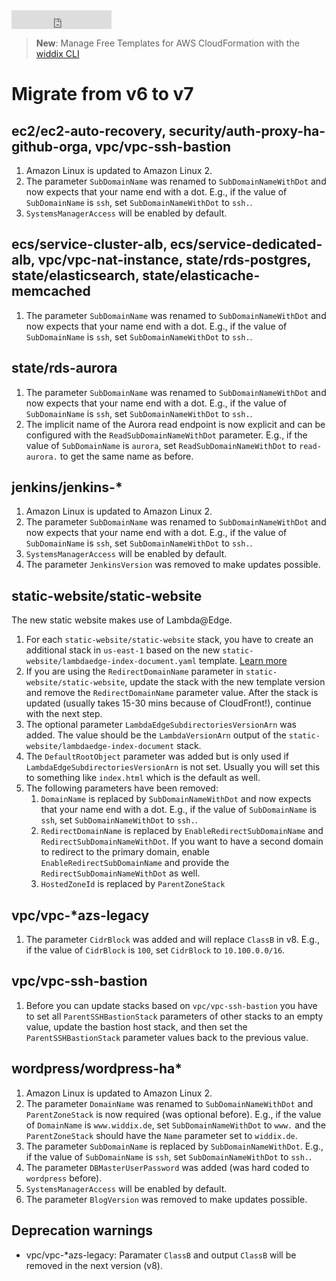 <iframe src="https://ghbtns.com/github-btn.html?user=widdix&repo=aws-cf-templates&type=star&count=true&size=large" frameborder="0" scrolling="0" width="160px" height="30px"></iframe>

> **New**: Manage Free Templates for AWS CloudFormation with the [widdix CLI](./cli/)

# Migrate from v6 to v7

## ec2/ec2-auto-recovery, security/auth-proxy-ha-github-orga, vpc/vpc-ssh-bastion

1. Amazon Linux is updated to Amazon Linux 2.
2. The parameter `SubDomainName` was renamed to `SubDomainNameWithDot` and now expects that your name end with a dot. E.g., if the value of `SubDomainName` is `ssh`, set `SubDomainNameWithDot` to `ssh.`.
3. `SystemsManagerAccess` will be enabled by default.

## ecs/service-cluster-alb, ecs/service-dedicated-alb, vpc/vpc-nat-instance, state/rds-postgres, state/elasticsearch, state/elasticache-memcached

1. The parameter `SubDomainName` was renamed to `SubDomainNameWithDot` and now expects that your name end with a dot. E.g., if the value of `SubDomainName` is `ssh`, set `SubDomainNameWithDot` to `ssh.`.

## state/rds-aurora

1. The parameter `SubDomainName` was renamed to `SubDomainNameWithDot` and now expects that your name end with a dot. E.g., if the value of `SubDomainName` is `ssh`, set `SubDomainNameWithDot` to `ssh.`.
2. The implicit name of the Aurora read endpoint is now explicit and can be configured with the `ReadSubDomainNameWithDot` parameter. E.g., if the value of `SubDomainName` is `aurora`, set `ReadSubDomainNameWithDot` to `read-aurora.` to get the same name as before.

## jenkins/jenkins-*

1. Amazon Linux is updated to Amazon Linux 2.
2. The parameter `SubDomainName` was renamed to `SubDomainNameWithDot` and now expects that your name end with a dot. E.g., if the value of `SubDomainName` is `ssh`, set `SubDomainNameWithDot` to `ssh.`.
3. `SystemsManagerAccess` will be enabled by default.
4. The parameter `JenkinsVersion` was removed to make updates possible.

## static-website/static-website

The new static website makes use of Lambda@Edge.

1. For each `static-website/static-website` stack, you have to create an additional stack in `us-east-1` based on the new `static-website/lambdaedge-index-document.yaml` template. [Learn more](./static-website/)
2. If you are using the `RedirectDomainName` parameter in `static-website/static-website`, update the stack with the new template version and remove the `RedirectDomainName` parameter value. After the stack is updated (usually takes 15-30 mins because of CloudFront!), continue with the next step.
3. The optional parameter `LambdaEdgeSubdirectoriesVersionArn` was added. The value should be the `LambdaVersionArn` output of the `static-website/lambdaedge-index-document` stack.
4. The `DefaultRootObject` parameter was added but is only used if `LambdaEdgeSubdirectoriesVersionArn` is not set. Usually you will set this to something like `index.html` which is the default as well.
5. The following parameters have been removed:
    1. `DomainName` is replaced by `SubDomainNameWithDot` and now expects that your name end with a dot. E.g., if the value of `SubDomainName` is `ssh`, set `SubDomainNameWithDot` to `ssh.`.
    2. `RedirectDomainName` is replaced by `EnableRedirectSubDomainName` and `RedirectSubDomainNameWithDot`. If you want to have a second domain to redirect to the primary domain, enable `EnableRedirectSubDomainName` and provide the `RedirectSubDomainNameWithDot` as well.
    3. `HostedZoneId` is replaced by `ParentZoneStack`

## vpc/vpc-*azs-legacy

1. The parameter `CidrBlock` was added and will replace `ClassB` in v8. E.g., if the value of `CidrBlock` is `100`, set `CidrBlock` to `10.100.0.0/16`.

## vpc/vpc-ssh-bastion

1. Before you can update stacks based on `vpc/vpc-ssh-bastion` you have to set all `ParentSSHBastionStack` parameters of other stacks to an empty value, update the bastion host stack, and then set the `ParentSSHBastionStack` parameter values back to the previous value.

## wordpress/wordpress-ha*

1. Amazon Linux is updated to Amazon Linux 2.
2. The parameter `DomainName` was renamed to `SubDomainNameWithDot` and `ParentZoneStack` is now required (was optional before). E.g., if the value of `DomainName` is `www.widdix.de`, set `SubDomainNameWithDot` to `www.` and the `ParentZoneStack` should have the `Name` parameter set to `widdix.de`.
3. The parameter `SubDomainName` is replaced by `SubDomainNameWithDot`. E.g., if the value of `SubDomainName` is `ssh`, set `SubDomainNameWithDot` to `ssh.`.
4. The parameter `DBMasterUserPassword` was added (was hard coded to `wordpress` before).
5. `SystemsManagerAccess` will be enabled by default.
6. The parameter `BlogVersion` was removed to make updates possible.

## Deprecation warnings

* vpc/vpc-*azs-legacy: Paramater `ClassB` and output `ClassB` will be removed in the next version (v8).


